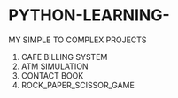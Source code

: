 # PYTHON-LEARNING-
MY SIMPLE TO COMPLEX PROJECTS
1. CAFE BILLING SYSTEM
2. ATM SIMULATION
3. CONTACT BOOK
4. ROCK_PAPER_SCISSOR_GAME

